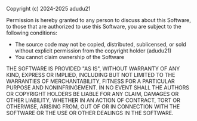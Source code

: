 Copyright (c) 2024-2025 adudu21

Permission is hereby granted to any person to discuss about this Software, to those that are authorized to use this Software, you are subject to the following conditions:
- The source code may not be copied, distributed, sublicensed, or sold without explicit permission from the copyright holder (adudu21)
- You cannot claim ownership of the Software

THE SOFTWARE IS PROVIDED "AS IS", WITHOUT WARRANTY OF ANY KIND, EXPRESS OR
IMPLIED, INCLUDING BUT NOT LIMITED TO THE WARRANTIES OF MERCHANTABILITY,
FITNESS FOR A PARTICULAR PURPOSE AND NONINFRINGEMENT. IN NO EVENT SHALL THE
AUTHORS OR COPYRIGHT HOLDERS BE LIABLE FOR ANY CLAIM, DAMAGES OR OTHER
LIABILITY, WHETHER IN AN ACTION OF CONTRACT, TORT OR OTHERWISE, ARISING FROM,
OUT OF OR IN CONNECTION WITH THE SOFTWARE OR THE USE OR OTHER DEALINGS IN THE
SOFTWARE.

